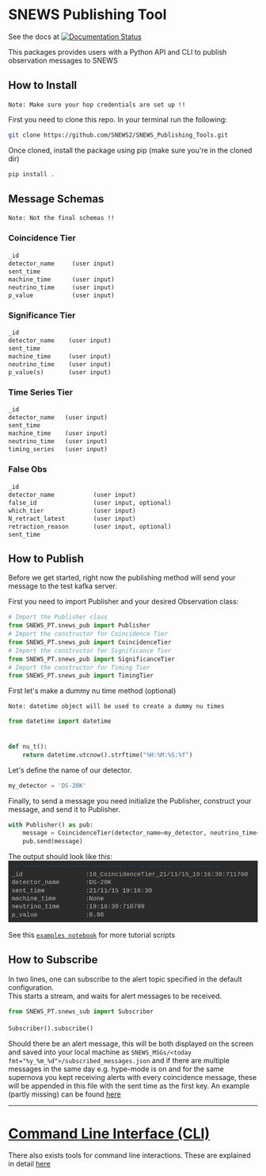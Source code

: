 # SNEWS Publishing Tool

See the docs at [![Documentation Status](https://readthedocs.org/projects/snews-publishing-tools/badge/?version=latest)](https://snews-publishing-tools.readthedocs.io/en/latest/?badge=latest)


This packages provides users with a Python API and CLI to publish observation messages to SNEWS


## How to Install

    Note: Make sure your hop credentials are set up !!

First you need to clone this repo. In your terminal run the following:

````bash 
git clone https://github.com/SNEWS2/SNEWS_Publishing_Tools.git
````

Once cloned, install the package using pip (make sure you're in the cloned dir)

````bash
pip install .
````

## Message Schemas

    Note: Not the final schemas !!

### Coincidence Tier

````
_id                 
detector_name     (user input)    
sent_time           
machine_time      (user input)    
neutrino_time     (user input)     
p_value           (user input)    
````

### Significance Tier

````
_id                 
detector_name    (user input)      
sent_time           
machine_time     (user input)        
neutrino_time    (user input)       
p_value(s)       (user input)    
````

### Time Series Tier

````
_id                
detector_name   (user input)      
sent_time           
machine_time    (user input)      
neutrino_time   (user input)     
timing_series   (user input)
````

### False Obs

````
_id
detector_name           (user input)          
false_id                (user input, optional)    
which_tier              (user input)    
N_retract_latest        (user input)    
retraction_reason       (user input, optional)  
sent_time           
````

## How to Publish

Before we get started, right now the publishing method will send your message to the test kafka server.

First you need to import Publisher and  your desired Observation class:

````Python
# Import the Publisher class
from SNEWS_PT.snews_pub import Publisher
# Import the constructor for Coincidence Tier
from SNEWS_PT.snews_pub import CoincidenceTier
# Import the constructor for Significance Tier
from SNEWS_PT.snews_pub import SignificanceTier
# Import the constructor for Timing Tier
from SNEWS_PT.snews_pub import TimingTier
````

First let's make a dummy nu time method (optional)

    Note: datetime object will be used to create a dummy nu times

```Python
from datetime import datetime


def nu_t():
    return datetime.utcnow().strftime("%H:%M:%S:%f")
```

Let's define the name of our detector.
```Python
my_detector = 'DS-20K'

```


Finally, to send a message you need initialize the Publisher, construct your message, and send it to Publisher. 
```Python
with Publisher() as pub:
    message = CoincidenceTier(detector_name=my_detector, neutrino_time=nu_t(), p_value = 0.98).message()
    pub.send(message)
```

The output should look like this:
![img.png](img.png)

See this [`examples notebook`](./examples.ipynb) for more tutorial scripts 

## How to Subscribe

In two lines, one can subscribe to the alert topic specified in the default configuration. <br>
This starts a stream, and waits for alert messages to be received.
```python
from SNEWS_PT.snews_sub import Subscriber

Subscriber().subscribe()
```

Should there be an alert message, this will be both displayed on the screen and saved into your local machine as `SNEWS_MSGs/<today fmt="%y_%m_%d">/subscribed_messages.json` and if there are multiple messages in the same day e.g. hype-mode is on and for the same supernova you kept receiving alerts with every coincidence message, these will be appended in this file with the sent time as the first key. An example (partly missing) can be found [here](https://github.com/SNEWS2/SNEWS_Publishing_Tools/blob/main/doc/subscribed_messages.json)

---
# [Command Line Interface (CLI)](./doc/cli_docs.md)
There also exists tools for command line interactions. These are explained in detail [here](./doc/cli_docs.md)
